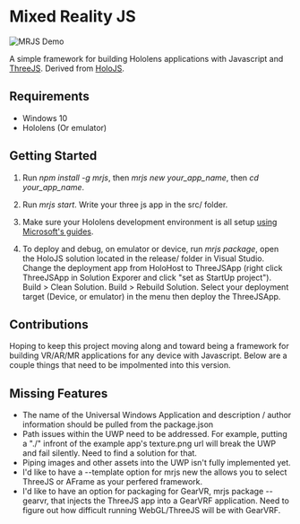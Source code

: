 # Mixed Reality JS

![MRJS Demo](https://github.com/dbradleyfl/Mixed-Reality-JS/blob/master/demo-mrjs.gif?raw=true)

A simple framework for building Hololens applications with Javascript and [ThreeJS](https://github.com/mrdoob/three.js/). Derived from [HoloJS](https://github.com/Microsoft/HoloJS).

## Requirements
* Windows 10
* Hololens (Or emulator)

## Getting Started

1. Run *npm install -g mrjs*, then *mrjs new your_app_name*, then *cd your_app_name*.

2. Run *mrjs start*. Write your three js app in the src/ folder.

3. Make sure your Hololens development environment is all setup [using Microsoft's guides](https://developer.microsoft.com/en-us/windows/holographic/getting_started).

4. To deploy and debug, on emulator or device, run  *mrjs package*, open the HoloJS solution located in the release/ folder in Visual Studio. Change the deployment app from HoloHost to ThreeJSApp (right click ThreeJSApp in Solution Exporer and click "set as StartUp project"). Build > Clean Solution. Build > Rebuild Solution. Select your deployment target (Device, or emulator) in the menu then deploy the ThreeJSApp.

## Contributions
Hoping to keep this project moving along and toward being a framework for building VR/AR/MR applications for any device with Javascript. Below are a couple things that need to be impolmented into this version.

## Missing Features
* The name of the Universal Windows Application and description / author information should be pulled from the package.json
* Path issues within the UWP need to be addressed. For example, putting a "./" infront of the example app's texture.png url will break the UWP and fail silently. Need to find a solution for that.
* Piping images and other assets into the UWP isn't fully implemented yet.
* I'd like to have a --template option for mrjs new the allows you to select ThreeJS or AFrame as your perfered framework.
* I'd like to have an option for packaging for GearVR, mrjs package --gearvr, that injects the ThreeJS app into a GearVRF application. Need to figure out how difficult running WebGL/ThreeJS will be with GearVRF.
